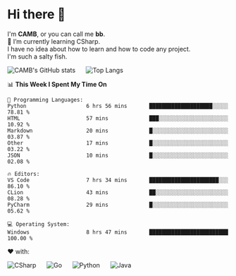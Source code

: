 # Hi there 👋
<!--
**CAMB-dev/CAMB-dev** is a ✨ _special_ ✨ repository because its `README.md` (this file) appears on your GitHub profile.

Here are some ideas to get you started:

- 🔭 I’m currently working on ...
- 🌱 I’m currently learning ...
- 👯 I’m looking to collaborate on ...
- 🤔 I’m looking for help with ...
- 💬 Ask me about ...
- 📫 How to reach me: ...
- 😄 Pronouns: ...
- ⚡ Fun fact: ...
-->
 I'm **CAMB**, or you can call me **bb**.  
 🌱 I’m currently learning CSharp.  
 I have no idea about how to learn and how to code any project.  
 I'm such a salty fish.
 
 
![CAMB's GitHub stats](https://github-readme-stats.vercel.app/api?username=CAMB-dev&show_icons=true&theme=tokyonight)
&nbsp;&nbsp;&nbsp;&nbsp;
![Top Langs](https://github-readme-stats.vercel.app/api/top-langs/?username=CAMB-dev&langs_count=5&theme=tokyonight)


<!--START_SECTION:waka-->
📊 **This Week I Spent My Time On** 

```text
💬 Programming Languages: 
Python                   6 hrs 56 mins       ████████████████████░░░░░   78.81 % 
HTML                     57 mins             ███░░░░░░░░░░░░░░░░░░░░░░   10.92 % 
Markdown                 20 mins             █░░░░░░░░░░░░░░░░░░░░░░░░   03.87 % 
Other                    17 mins             █░░░░░░░░░░░░░░░░░░░░░░░░   03.22 % 
JSON                     10 mins             █░░░░░░░░░░░░░░░░░░░░░░░░   02.08 % 

🔥 Editors: 
VS Code                  7 hrs 34 mins       ██████████████████████░░░   86.10 % 
CLion                    43 mins             ██░░░░░░░░░░░░░░░░░░░░░░░   08.28 % 
PyCharm                  29 mins             █░░░░░░░░░░░░░░░░░░░░░░░░   05.62 % 

💻 Operating System: 
Windows                  8 hrs 47 mins       █████████████████████████   100.00 % 
```


<!--END_SECTION:waka-->


❤ with:

![CSharp](https://img.shields.io/badge/CSharp-%23512BD4?style=for-the-badge&logo=.net)
&nbsp;&nbsp;&nbsp;&nbsp;
![Go](https://img.shields.io/badge/Go-000000?style=for-the-badge&logo=go)
&nbsp;&nbsp;&nbsp;&nbsp;
![Python](https://img.shields.io/badge/Python-000000?style=for-the-badge&logo=python)
&nbsp;&nbsp;&nbsp;&nbsp;
![Java](https://img.shields.io/badge/Java-964B00?style=for-the-badge&logo=openjdk)
